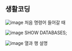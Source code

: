 ## 생활코딩

![image](https://user-images.githubusercontent.com/84365905/143204272-eccf47de-690d-4dc7-92d6-ef3b513c2122.png)
처음 명령어 들어갈 때

![image](https://user-images.githubusercontent.com/84365905/143204238-b1ce8e4b-50bb-43fc-a8a8-de826f817040.png)
SHOW DATABASES;

![image](https://user-images.githubusercontent.com/84365905/143204287-ce41eb82-2374-4e6f-a7a2-a960f6abc981.png)
열과 행 설명

